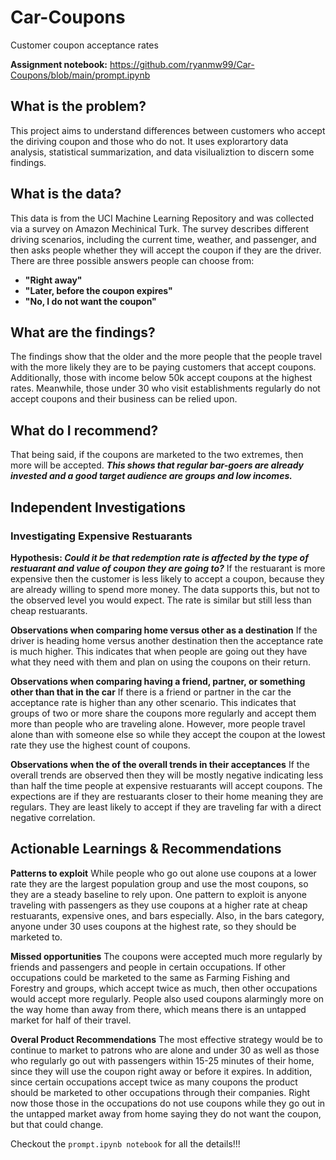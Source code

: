 # Car-Coupons
Customer coupon acceptance rates

**Assignment notebook:** [https://github.com/ryanmw99/Car-Coupons/blob/main/prompt.ipynb ](https://github.com/ryanmw99/Car-Coupons/blob/main/prompt.ipynb)

## What is the problem?
This project aims to understand differences between customers who accept the diriving coupon and those who do not. 
It uses explorartory data analysis, statistical summarization, and data visilualiztion to discern some findings. 

## What is the data?
This data is from the UCI Machine Learning Repository and was collected via a survey on Amazon Mechinical Turk. The survey describes different driving scenarios, including the current time, weather, and passenger, and then asks people whether they will accept the coupon if they are the driver. There are three possible answers people can choose from:

- **"Right away"**
- **"Later, before the coupon expires"**
- **"No, I do not want the coupon"**


## What are the findings?
The findings show that the older and the more people that the people travel with the more likely they are to be paying customers that accept coupons. Additionally, those with income below 50k accept coupons at the highest rates. Meanwhile, those under 30 who visit establishments regularly do not accept coupons and their business can be relied upon. 
## What do I recommend?
That being said, if the coupons are marketed to the two extremes, then more will be accepted.
_**This shows that regular bar-goers are already invested and a good target audience are groups and low incomes.**_

## Independent Investigations

### Investigating Expensive Restuarants
**Hypothesis: _Could it be that redemption rate is affected by the type of restuarant and value of coupon they are going to?_**
If the restuarant is more expensive then the customer is less likely to accept a coupon, because they are already willing to spend more money. The data supports this, but not to the observed level you would expect. The rate is similar but still less than cheap restuarants. 


**Observations when comparing home versus other as a destination**
If the driver is heading home versus another destination then the acceptance rate is much higher. This indicates that when people are going out they have what they need with them and plan on using the coupons on their return. 


**Observations when comparing having a friend, partner, or something other than that in the car**
If there is a friend or partner in the car the acceptance rate is higher than any other scenario. This indicates that groups of two or more share the coupons more regularly and accept them more than people who are traveling alone. However, more people travel alone than with someone else so while they accept the coupon at the lowest rate they use the highest count of coupons.  


**Observations when the of the overall trends in their acceptances**
If the overall trends are observed then they will be mostly negative indicating less than half the time people at expensive restuarants will accept coupons. The expections are if they are restuarants closer to their home meaning they are regulars. They are least likely to accept if they are traveling far with a direct negative correlation. 


## Actionable Learnings & Recommendations

**Patterns to exploit**
While people who go out alone use coupons at a lower rate they are the largest population group and use the most coupons, so they are a steady baseline to rely upon. One pattern to exploit is anyone traveling with passengers as they use coupons at a higher rate at cheap restuarants, expensive ones, and bars especially. Also, in the bars category, anyone under 30 uses coupons at the highest rate, so they should be marketed to. 

**Missed opportunities**
The coupons were accepted much more regularly by friends and passengers and people in certain occupations. If other occupations could be marketed to the same as Farming Fishing and Forestry and groups, which accept twice as much, then other occupations would accept more regularly. People also used coupons alarmingly more on the way home than away from there, which means there is an untapped market for half of their travel. 

**Overal Product Recommendations**
The most effective strategy would be to continue to market to patrons who are alone and under 30 as well as those who regularly go out with passengers within 15-25 minutes of their home, since they will use the coupon right away or before it expires. In addition, since certain occupations accept twice as many coupons the product should be marketed to other occupations through their companies. Right now those those in the occupations do not use coupons while they go out in the untapped market away from home saying they do not want the coupon, but that could change. 

Checkout the ```prompt.ipynb notebook``` for all the details!!!

